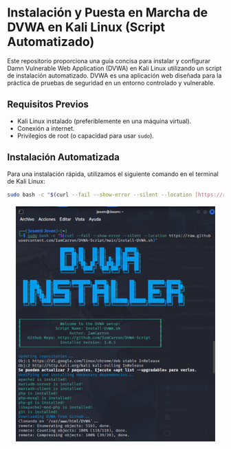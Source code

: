 # Instalación y Puesta en Marcha de DVWA en Kali Linux (Script Automatizado)

Este repositorio proporciona una guía concisa para instalar y configurar Damn Vulnerable Web Application (DVWA) en Kali Linux utilizando un script de instalación automatizado. DVWA es una aplicación web diseñada para la práctica de pruebas de seguridad en un entorno controlado y vulnerable.

## Requisitos Previos

* Kali Linux instalado (preferiblemente en una máquina virtual).
* Conexión a internet.
* Privilegios de root (o capacidad para usar `sudo`).

## Instalación Automatizada

Para una instalación rápida, utilizamos el siguiente comando en el terminal de Kali Linux:

```bash
sudo bash -c "$(curl --fail --show-error --silent --location [https://raw.githubusercontent.com/IamCarron/DVWA-Script/main/Install-DVWA.sh](https://raw.githubusercontent.com/IamCarron/DVWA-Script/main/Install-DVWA.sh))"
```
<div style="margin: 20px;">
<img src=../assets/Instalacion01.png>
</div>

